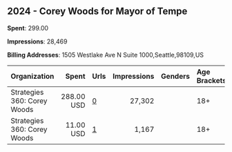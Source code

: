 ## 2024 - Corey Woods for Mayor of Tempe 
**Spent**: 299.00

**Impressions**: 28,469

**Billing Addresses**: 1505 Westlake Ave N Suite 1000,Seattle,98109,US

|Organization|Spent|Urls|Impressions|Genders|Age Brackets|Country Codes|
|:---|---:|:---|---:|:---|:---|:---|
|Strategies 360: Corey Woods|288.00 USD|[0](https://www.snap.com/political-ads/asset/90e5c8a81c26faed9a0097fb6303a19cb05245ba9fa6222a0a95c4920ee211f7?mediaType=mp4)|27,302||18+|united states|
|Strategies 360: Corey Woods|11.00 USD|[1](https://www.snap.com/political-ads/asset/3d48e514642632d50eedc67c9fca16628f2613baa739ea7a6ec96c8a31f79302?mediaType=mp4)|1,167||18+|united states|
